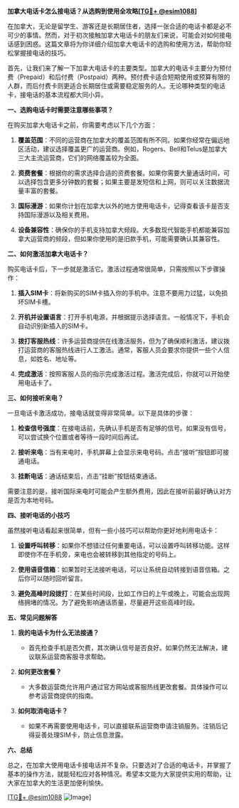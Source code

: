 **加拿大电话卡怎么接电话？从选购到使用全攻略[[TG💪+ @esim1088](https://t.me/s/esim1088)]**

在加拿大，无论是留学生、游客还是长期居住者，选择一张合适的电话卡都是必不可少的事情。然而，对于初次接触加拿大电话卡的朋友们来说，可能会对如何接电话感到困惑。这篇文章将为你详细介绍加拿大电话卡的选购和使用方法，帮助你轻松掌握接电话的技巧。

首先，让我们来了解一下加拿大电话卡的主要类型。加拿大的电话卡主要分为预付费（Prepaid）和后付费（Postpaid）两种。预付费卡适合短期使用或预算有限的人群，而后付费卡则更适合长期居住或需要稳定服务的人。无论哪种类型的电话卡，接电话的基本流程都大同小异。

**一、选购电话卡时需要注意哪些事项？**

在购买加拿大电话卡之前，你需要考虑以下几个方面：

1. **覆盖范围**：不同的运营商在加拿大的覆盖范围有所不同。如果你经常在偏远地区活动，建议选择覆盖更广的运营商。例如，Rogers、Bell和Telus是加拿大三大主流运营商，它们的网络覆盖较为全面。

2. **资费套餐**：根据你的需求选择合适的资费套餐。如果你需要大量通话时间，可以选择包含更多分钟数的套餐；如果主要是发短信和上网，则可以关注数据流量丰富的套餐。

3. **国际漫游**：如果你计划在加拿大以外的地方使用电话卡，记得查看该卡是否支持国际漫游以及相关费用。

4. **设备兼容性**：确保你的手机支持加拿大频段。大多数现代智能手机都能兼容加拿大运营商的频段，但如果你使用的是旧款手机，可能需要确认其兼容性。

**二、如何激活加拿大电话卡？**

购买电话卡后，下一步就是激活它。激活过程通常很简单，只需按照以下步骤操作：

1. **插入SIM卡**：将新购买的SIM卡插入你的手机中。注意不要用力过猛，以免损坏SIM卡槽。

2. **开机并设置语言**：打开手机电源，并根据提示选择语言。一般情况下，手机会自动识别新插入的SIM卡。

3. **拨打客服热线**：许多运营商提供在线激活服务，但为了确保顺利激活，建议拨打运营商的客服热线进行人工激活。通常，客服人员会要求你提供一些个人信息，如姓名、地址等。

4. **完成激活**：按照客服人员的指示完成激活过程。激活完成后，你就可以开始使用电话卡了。

**三、如何接听来电？**

一旦电话卡激活成功，接电话就变得非常简单。以下是具体的步骤：

1. **检查信号强度**：在接电话前，先确认手机是否有足够的信号。如果没有信号，可以尝试换个位置或者等待一段时间后再试。

2. **接听来电**：当有来电时，手机屏幕上会显示来电号码。点击“接听”按钮即可接通电话。

3. **挂断电话**：通话结束后，点击“挂断”按钮结束通话。

需要注意的是，接听国际来电时可能会产生额外费用，因此在接听前最好确认对方是否为本地号码。

**四、接听电话的小技巧**

虽然接听电话看起来很简单，但有一些小技巧可以帮助你更好地利用电话卡：

1. **设置呼叫转移**：如果你不想错过任何重要电话，可以设置呼叫转移功能。这样即使你不在手机旁，来电也会被转移到其他指定的号码上。

2. **使用语音信箱**：如果暂时无法接听电话，可以让系统自动转接到语音信箱。之后你可以随时回听留言。

3. **避免高峰时段拨打**：在某些时间段，比如工作日的上午或晚上，可能会出现网络拥堵的情况。为了避免影响通话质量，尽量避开这些高峰时段。

**五、常见问题解答**

1. **我的电话卡为什么无法接通？**
   - 首先检查手机是否欠费，其次确认信号是否良好。如果仍然无法解决，建议联系运营商客服寻求帮助。

2. **如何更改套餐？**
   - 大多数运营商允许用户通过官方网站或客服热线更改套餐。具体操作可以参考运营商提供的指南。

3. **如何取消电话卡？**
   - 如果不再需要使用电话卡，可以直接联系运营商申请注销服务。注销后记得妥善处理SIM卡，防止信息泄露。

**六、总结**

总之，在加拿大使用电话卡接电话并不复杂。只要选对了合适的电话卡，并掌握了基本的操作方法，就能轻松应对各种情况。希望本文能为大家提供实用的帮助，让大家在加拿大的生活更加便利愉快。

[[TG💪+ @esim1088](https://t.me/s/esim1088) ![Image](https://i.postimg.cc/4NQfJmqS/Snipaste-2025-05-13-00-14-12.png)]